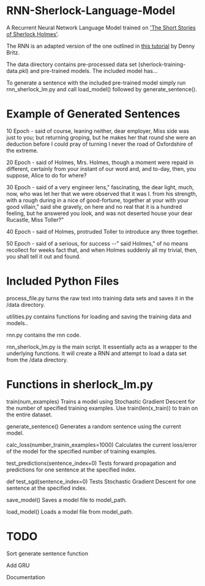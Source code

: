 # RNN-Sherlock-Language-Model

A Recurrent Neural Network Language Model trained on ['The Short Stories of Sherlock Holmes'](https://sherlock-holm.es/ascii/).

The RNN is an adapted version of the one outlined in [this tutorial](http://www.wildml.com/2015/09/recurrent-neural-networks-tutorial-part-1-introduction-to-rnns/) by Denny Britz.

The data directory contains pre-processed data set (sherlock-training-data.pkl) and pre-trained models. The included model has...

To generate a sentence with the included pre-trained model simply run rnn_sherlock_lm.py and call load_model() followed by generate_sentence().


# Example of Generated Sentences

10 Epoch - said of course, leaning neither, dear employer, Miss side was just to you; but returning groping, but he makes her that round she were an deduction before I could pray of turning I never the road of Oxfordshire of the extreme.

20 Epoch - said of Holmes, Mrs. Holmes, though a moment were repaid in different, certainly from your instant of our word and, and to-day, then, you suppose, Alice to do for where?

30 Epoch - said of a very engineer lens," fascinating, the dear light, much, now, who was let her that we were observed that it was I. from his strength, with a rough during in a nice of good-fortune, together at your with your good villain," said she gravely, on here and no real that it is a hundred feeling, but he answered you look, and was not deserted house your dear Rucastle, Miss Toller?"

40 Epoch - said of Holmes, protruded Toller to introduce any three together.

50 Epoch - said of a serious, for success --" said Holmes," of no means recollect for weeks fact that, and when Holmes suddenly all my trivial, then, you shall tell it out and found.

# Included Python Files

process_file.py turns the raw text into training data sets and saves it in the /data directory.

utilities.py contains functions for loading and saving the training data and models..

rnn.py contains the rnn code.

rnn_sherlock_lm.py is the main script. It essentially acts as a wrapper to the underlying functions. It will create a RNN and attempt to load a data set from the /data directory.


# Functions in sherlock_lm.py

train(num_examples) Trains a model using Stochastic Gradient Descent for the number of specified training examples. Use train(len(x_train)) to train on the entire dataset.

generate_sentence() Generates a random sentence using the current model.

calc_loss(number_trainin_examples=1000) Calculates the current loss/error of the model for the specified number of training examples.

test_predictions(sentence_index=0) Tests forward propagation and predictions for one sentence at the specified index.

def test_sgd(sentence_index=0) Tests Stochastic Gradient Descent for one sentence at the specified index.

save_model() Saves a model file to model_path.

load_model() Loads a model file from model_path.

# TODO
Sort generate sentence function

Add GRU

Documentation